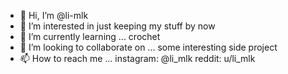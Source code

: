 - 👋 Hi, I’m @li-mlk
- 👀 I’m interested in just keeping my stuff by now
- 🌱 I’m currently learning ... crochet
- 💞️ I’m looking to collaborate on ... some interesting side project
- 📫 How to reach me ... instagram: @li_mlk reddit: u/li_mlk

<!---
li-mlk/li-mlk is a ✨ special ✨ repository because its `README.md` (this file) appears on your GitHub profile.
You can click the Preview link to take a look at your changes.
--->
